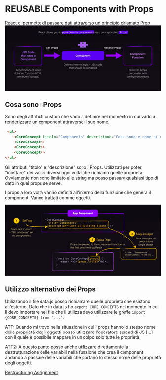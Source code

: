 # REUSABLE Components with Props
React ci permette di passare dati attraverso un principio chiamato Prop
![](schermate/schermata4.png?raw=true)

## Cosa sono i Props
Sono degli attributi custom che vado a definire nel momento in cui vado a renderizzare un component attraverso il suo nome.
```html
 <ul>
    <CoreConcept titolo="Components" descrizione="Cosa sono e come si usano i components" />
    <CoreConcept/>
    <CoreConcept/>
    <CoreConcept/>
</ul>
```
Gli attributi "titolo" e "descrizione" sono i Props. Utilizzati per poter "iniettare" dei valori diversi ogni volta che richiamo quelle proprietà.
Ovviamente non sono limitato alle string ma posso passare qualsiasi tipo di dato in quei props se serve.

I props a loro volta vanno definiti all'interno della funzione che genera il component. Vanno trattati comme oggetti.

![](schermate/schermata5.png?raw=true)

## Utilizzo alternativo dei Props
Utilizzando il file data.js posso richiamare quelle proprietà che esistono all'esterno.
Dato che in data.js ho `export CORE_CONCEPTS` nel momento in cui li devo importare nel file che li utilizza devo utilizzare le greffe `import {CORE_CONCEPTS} from "..."`.

ATT: Quando mi trovo nella situazione in cui i props hanno lo stesso nome delle proprietà degli oggetti posso utilizzare l'operatore spread di JS  [...] con il quale è possibile mappare in un colpo solo tutte le proprietà.

ATT2: A questo punto posso anche utilizzare direttamente la destrutturazione delle variabili nella funzione che crea il component andando a passare delle variabili che portano lo stesso nome delle proprietà degli oggetti. 

[Restructuring Assignment](https://developer.mozilla.org/en-US/docs/Web/JavaScript/Reference/Operators/Destructuring_assignment#rest_property)

